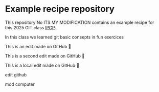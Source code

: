 # Example recipe repository


This repository No ITS MY MODIFICATION contains an example recipe for this 2025 GIT class [IPGP](https://www.ipgp.fr).

In this class we learned git basic consepts in fun exercices

This is an edit made on GitHub :rocket:

This is a second edit made on GitHub :clap:

This is a local edit made on GitHub 🥇

edit github

mod computer
